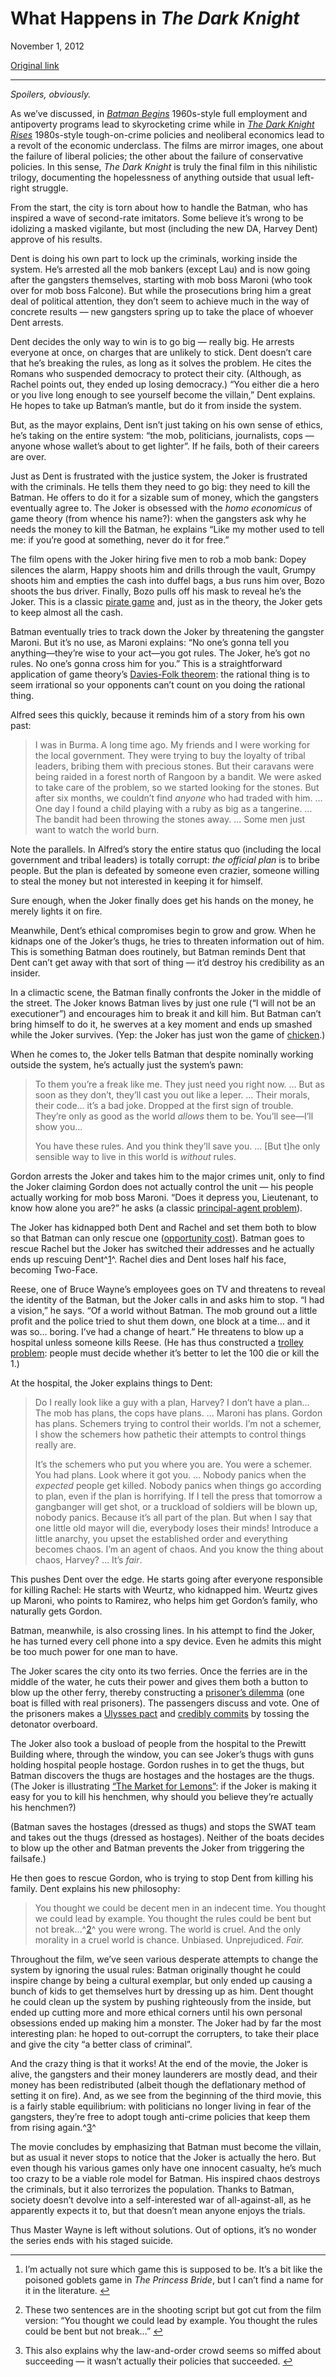 What Happens in *The Dark Knight*
=================================

November 1, 2012

[Original link](http://www.aaronsw.com/weblog/tdk)

* * * * *

*Spoilers, obviously.*

As we’ve discussed, in [*Batman
Begins*](http://www.aaronsw.com/weblog/batmanbegins) 1960s-style full
employment and antipoverty programs lead to skyrocketing crime while in
[*The Dark Knight Rises*](http://www.aaronsw.com/weblog/tdkr)
1980s-style tough-on-crime policies and neoliberal economics lead to a
revolt of the economic underclass. The films are mirror images, one
about the failure of liberal policies; the other about the failure of
conservative policies. In this sense, *The Dark Knight* is truly the
final film in this nihilistic trilogy, documenting the hopelessness of
anything outside that usual left-right struggle.

From the start, the city is torn about how to handle the Batman, who has
inspired a wave of second-rate imitators. Some believe it’s wrong to be
idolizing a masked vigilante, but most (including the new DA, Harvey
Dent) approve of his results.

Dent is doing his own part to lock up the criminals, working inside the
system. He’s arrested all the mob bankers (except Lau) and is now going
after the gangsters themselves, starting with mob boss Maroni (who took
over for mob boss Falcone). But while the prosecutions bring him a great
deal of political attention, they don’t seem to achieve much in the way
of concrete results — new gangsters spring up to take the place of
whoever Dent arrests.

Dent decides the only way to win is to go big — really big. He arrests
everyone at once, on charges that are unlikely to stick. Dent doesn’t
care that he’s breaking the rules, as long as it solves the problem. He
cites the Romans who suspended democracy to protect their city.
(Although, as Rachel points out, they ended up losing democracy.) “You
either die a hero or you live long enough to see yourself become the
villain,” Dent explains. He hopes to take up Batman’s mantle, but do it
from inside the system.

But, as the mayor explains, Dent isn’t just taking on his own sense of
ethics, he’s taking on the entire system: “the mob, politicians,
journalists, cops — anyone whose wallet’s about to get lighter”. If he
fails, both of their careers are over.

Just as Dent is frustrated with the justice system, the Joker is
frustrated with the criminals. He tells them they need to go big: they
need to kill the Batman. He offers to do it for a sizable sum of money,
which the gangsters eventually agree to. The Joker is obsessed with the
*homo economicus* of game theory (from whence his name?): when the
gangsters ask why he needs the money to kill the Batman, he explains
“Like my mother used to tell me: if you’re good at something, never do
it for free.”

The film opens with the Joker hiring five men to rob a mob bank: Dopey
silences the alarm, Happy shoots him and drills through the vault,
Grumpy shoots him and empties the cash into duffel bags, a bus runs him
over, Bozo shoots the bus driver. Finally, Bozo pulls off his mask to
reveal he’s the Joker. This is a classic [pirate
game](http://en.wikipedia.org/wiki/Pirate_game) and, just as in the
theory, the Joker gets to keep almost all the cash.

Batman eventually tries to track down the Joker by threatening the
gangster Maroni. But it’s no use, as Maroni explains: “No one’s gonna
tell you anything—they’re wise to your act—you got rules. The Joker,
he’s got no rules. No one’s gonna cross him for you.” This is a
straightforward application of game theory’s [Davies-Folk
theorem](http://crookedtimber.org/2006/11/29/reputations-are-made-of/):
the rational thing is to seem irrational so your opponents can’t count
on you doing the rational thing.

Alfred sees this quickly, because it reminds him of a story from his own
past:

> I was in Burma. A long time ago. My friends and I were working for the
> local government. They were trying to buy the loyalty of tribal
> leaders, bribing them with precious stones. But their caravans were
> being raided in a forest north of Rangoon by a bandit. We were asked
> to take care of the problem, so we started looking for the stones. But
> after six months, we couldn’t find *anyone* who had traded with him. …
> One day I found a child playing with a ruby as big as a tangerine. …
> The bandit had been throwing the stones away. … Some men just want to
> watch the world burn.

Note the parallels. In Alfred’s story the entire status quo (including
the local government and tribal leaders) is totally corrupt: *the
official plan* is to bribe people. But the plan is defeated by someone
even crazier, someone willing to steal the money but not interested in
keeping it for himself.

Sure enough, when the Joker finally does get his hands on the money, he
merely lights it on fire.

Meanwhile, Dent’s ethical compromises begin to grow and grow. When he
kidnaps one of the Joker’s thugs, he tries to threaten information out
of him. This is something Batman does routinely, but Batman reminds Dent
that Dent can’t get away with that sort of thing — it’d destroy his
credibility as an insider.

In a climactic scene, the Batman finally confronts the Joker in the
middle of the street. The Joker knows Batman lives by just one rule (“I
will not be an executioner”) and encourages him to break it and kill
him. But Batman can’t bring himself to do it, he swerves at a key moment
and ends up smashed while the Joker survives. (Yep: the Joker has just
won the game of [chicken](http://en.wikipedia.org/wiki/Chicken_(game)).)

When he comes to, the Joker tells Batman that despite nominally working
outside the system, he’s actually just the system’s pawn:

> To them you’re a freak like me. They just need you right now. … But as
> soon as they don’t, they’ll cast you out like a leper. … Their morals,
> their code… it’s a bad joke. Dropped at the first sign of trouble.
> They’re only as good as the world *allows* them to be. You’ll see—I’ll
> show you…
>
> You have these rules. And you think they’ll save you. … [But t]he only
> sensible way to live in this world is *without* rules.

Gordon arrests the Joker and takes him to the major crimes unit, only to
find the Joker claiming Gordon does not actually control the unit — his
people actually working for mob boss Maroni. “Does it depress you,
Lieutenant, to know how alone you are?” he asks (a classic
[principal-agent
problem](http://en.wikipedia.org/wiki/Principal-agent_problem)).

The Joker has kidnapped both Dent and Rachel and set them both to blow
so that Batman can only rescue one ([opportunity
cost](http://en.wikipedia.org/wiki/Opportunity_cost)). Batman goes to
rescue Rachel but the Joker has switched their addresses and he actually
ends up rescuing Dent^[1](#fn:pb)^. Rachel dies and Dent loses half his
face, becoming Two-Face.

Reese, one of Bruce Wayne’s employees goes on TV and threatens to reveal
the identity of the Batman, but the Joker calls in and asks him to stop.
“I had a vision,” he says. “Of a world without Batman. The mob ground
out a little profit and the police tried to shut them down, one block at
a time… and it was so… boring. I’ve had a change of heart.” He threatens
to blow up a hospital unless someone kills Reese. (He has thus
constructed a [trolley
problem](http://en.wikipedia.org/wiki/Trolley_problem): people must
decide whether it’s better to let the 100 die or kill the 1.)

At the hospital, the Joker explains things to Dent:

> Do I really look like a guy with a plan, Harvey? I don’t have a plan…
> The mob has plans, the cops have plans. … Maroni has plans. Gordon has
> plans. Schemers trying to control their worlds. I’m not a schemer, I
> show the schemers how pathetic their attempts to control things really
> are.
>
> It’s the schemers who put you where you are. You were a schemer. You
> had plans. Look where it got you. … Nobody panics when the *expected*
> people get killed. Nobody panics when things go according to plan,
> even if the plan is horrifying. If I tell the press that tomorrow a
> gangbanger will get shot, or a truckload of soldiers will be blown up,
> nobody panics. Because it’s all part of the plan. But when I say that
> one little old mayor will die, everybody loses their minds! Introduce
> a little anarchy, you upset the established order and everything
> becomes chaos. I’m an agent of chaos. And you know the thing about
> chaos, Harvey? … It’s *fair*.

This pushes Dent over the edge. He starts going after everyone
responsible for killing Rachel: He starts with Weurtz, who kidnapped
him. Weurtz gives up Maroni, who points to Ramirez, who helps him get
Gordon’s family, who naturally gets Gordon.

Batman, meanwhile, is also crossing lines. In his attempt to find the
Joker, he has turned every cell phone into a spy device. Even he admits
this might be too much power for one man to have.

The Joker scares the city onto its two ferries. Once the ferries are in
the middle of the water, he cuts their power and gives them both a
button to blow up the other ferry, thereby constructing a [prisoner’s
dilemma](http://en.wikipedia.org/wiki/Prisoner's_dilemma) (one boat is
filled with real prisoners). The passengers discuss and vote. One of the
prisoners makes a [Ulysses
pact](http://en.wikipedia.org/wiki/Ulysses_pact) and [credibly
commits](http://en.wikipedia.org/wiki/Dynamic_inconsistency) by tossing
the detonator overboard.

The Joker also took a busload of people from the hospital to the Prewitt
Building where, through the window, you can see Joker’s thugs with guns
holding hospital people hostage. Gordon rushes in to get the thugs, but
Batman discovers the thugs are hostages and the hostages are the thugs.
(The Joker is illustrating [“The Market for
Lemons”](http://en.wikipedia.org/wiki/The_Market_for_Lemons): if the
Joker is making it easy for you to kill his henchmen, why should you
believe they’re actually his henchmen?)

(Batman saves the hostages (dressed as thugs) and stops the SWAT team
and takes out the thugs (dressed as hostages). Neither of the boats
decides to blow up the other and Batman prevents the Joker from
triggering the failsafe.)

He then goes to rescue Gordon, who is trying to stop Dent from killing
his family. Dent explains his new philosophy:

> You thought we could be decent men in an indecent time. You thought we
> could lead by example. You thought the rules could be bent but not
> break…^[2](#fn:fn1)^ you were wrong. The world is cruel. And the only
> morality in a cruel world is chance. Unbiased. Unprejudiced. *Fair.*

Throughout the film, we’ve seen various desperate attempts to change the
system by ignoring the usual rules: Batman originally thought he could
inspire change by being a cultural exemplar, but only ended up causing a
bunch of kids to get themselves hurt by dressing up as him. Dent thought
he could clean up the system by pushing righteously from the inside, but
ended up cutting more and more ethical corners until his own personal
obsessions ended up making him a monster. The Joker had by far the most
interesting plan: he hoped to out-corrupt the corrupters, to take their
place and give the city “a better class of criminal”.

And the crazy thing is that it works! At the end of the movie, the Joker
is alive, the gangsters and their money launderers are mostly dead, and
their money has been redistributed (albeit though the deflationary
method of setting it on fire). And, as we see from the beginning of the
third movie, this is a fairly stable equilibrium: with politicians no
longer living in fear of the gangsters, they’re free to adopt tough
anti-crime policies that keep them from rising again.^[3](#fn:f)^

The movie concludes by emphasizing that Batman must become the villain,
but as usual it never stops to notice that the Joker is actually the
hero. But even though his various games only have one innocent casualty,
he’s much too crazy to be a viable role model for Batman. His inspired
chaos destroys the criminals, but it also terrorizes the population.
Thanks to Batman, society doesn’t devolve into a self-interested war of
all-against-all, as he apparently expects it to, but that doesn’t mean
anyone enjoys the trials.

Thus Master Wayne is left without solutions. Out of options, it’s no
wonder the series ends with his staged suicide.

* * * * *

1.  I’m actually not sure which game this is supposed to be. It’s a bit
    like the poisoned goblets game in *The Princess Bride*, but I can’t
    find a name for it in the literature. [↩](#fnref:pb)

2.  These two sentences are in the shooting script but got cut from the
    film version: “You thought we could lead by example. You thought the
    rules could be bent but not break…” [↩](#fnref:fn1)

3.  This also explains why the law-and-order crowd seems so miffed about
    succeeding — it wasn’t actually their policies that
    succeeded. [↩](#fnref:f)


